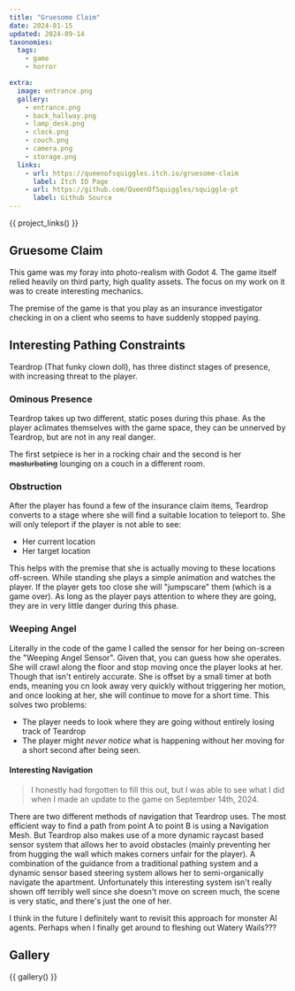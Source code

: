 ```yaml
---
title: "Gruesome Claim"
date: 2024-01-15
updated: 2024-09-14
taxonomies:
  tags:
    - game
    - horror

extra:
  image: entrance.png
  gallery:
    - entrance.png
    - back_hallway.png
    - lamp_desk.png
    - clock.png
    - couch.png
    - camera.png
    - storage.png
  links:
    - url: https://queenofsquiggles.itch.io/gruesome-claim
      label: Itch IO Page
    - url: https://github.com/QueenOfSquiggles/squiggle-pt
      label: Github Source
---
```

{{  project_links() }}

## Gruesome Claim

This game was my foray into photo-realism with Godot 4. The game itself relied heavily on third party, high quality assets. The focus on my work on it was to create interesting mechanics.

The premise of the game is that you play as an insurance investigator checking in on a client who seems to have suddenly stopped paying.

## Interesting Pathing Constraints

Teardrop (That funky clown doll), has three distinct stages of presence, with increasing threat to the player.

### Ominous Presence

Teardrop takes up two different, static poses during this phase. As the player aclimates themselves with the game space, they can be unnerved by Teardrop, but are not in any real danger.

The first setpiece is her in a rocking chair and the second is her ~~masturbating~~ lounging on a couch in a different room.

### Obstruction

After the player has found a few of the insurance claim items, Teardrop converts to a stage where she will find a suitable location to teleport to. She will only teleport if the player is not able to see:

- Her current location
- Her target location

This helps with the premise that she is actually moving to these locations off-screen. While standing she plays a simple animation and watches the player. If the player gets too close she will "jumpscare" them (which is a game over). As long as the player pays attention to where they are going, they are in very little danger during this phase.

### Weeping Angel

Literally in the code of the game I called the sensor for her being on-screen the "Weeping Angel Sensor". Given that, you can guess how she operates. She will crawl along the floor and stop moving once the player looks at her. Though that isn't entirely accurate. She is offset by a small timer at both ends, meaning you cn look away very quickly without triggering her motion, and once looking at her, she will continue to move for a short time. This solves two problems:

- The player needs to look where they are going without entirely losing track of Teardrop
- The player might *never notice* what is happening without her moving for a short second after being seen.

#### Interesting Navigation

> I honestly had forgotten to fill this out, but I was able to see what I did when I made an update to the game on September 14th, 2024.

There are two different methods of navigation that Teardrop uses. The most efficient way to find a path from point A to point B is using a Navigation Mesh. But Teardrop also makes use of a more dynamic raycast based sensor system that allows her to avoid obstacles (mainly preventing her from hugging the wall which makes corners unfair for the player).
A combination of the guidance from a traditional pathing system and a dynamic sensor based steering system allows her to semi-organically navigate the apartment. Unfortunately this interesting system isn't really shown off terribly well since she doesn't move on screen much, the scene is very static, and there's just the one of her.

I think in the future I definitely want to revisit this approach for monster AI agents. Perhaps when I finally get around to fleshing out Watery Wails???

## Gallery

{{ gallery() }}
